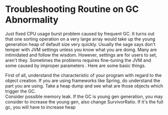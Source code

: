 # Troubleshooting Routine on GC Abnormality

Just fixed CPU usage burst problem caused by frequent GC. It turns out that one sorting operation on a very large array would take up the young generation heap of default size very quickly. Usually the sage says don't temper with JVM settings unless you know what you are doing. Many are intimidated and follow the wisdom. However, settings are for users to set, aren't they. Sometimes the problems requires fine-tuning the JVM and some caused by improper parameters . Here are some basic things. 

 First of all, understand the characteristic of your program with regard to the 
object creation. If you are using frameworks like Spring, do understand the part you are using.
Take a heap dump and see what are those objects which trigger the GC.  
Consider possible memory leak.
If the GC is young gen generation, you may consider to increase the young gen, also 
change SurvivorRatio. If it's the full gc, you will have to increase heap 
   


